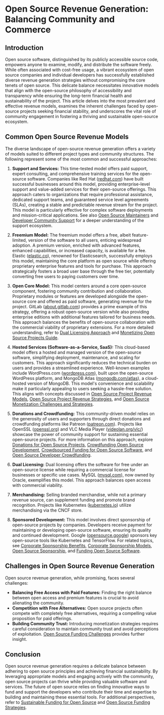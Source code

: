 # Open Source Revenue Generation:  Balancing Community and Commerce

## Introduction

Open source software, distinguished by its publicly accessible source code, empowers anyone to examine, modify, and distribute the software freely.  While often associated with cost-free usage, a vibrant ecosystem of open source companies and individual developers has successfully established diverse revenue generation strategies without compromising the core tenets of open source.  This delicate balance necessitates innovative models that align with the open-source philosophy of accessibility and transparency while ensuring the long-term financial health and sustainability of the project. This article delves into the most prevalent and effective revenue models, examines the inherent challenges faced by open-source projects seeking financial stability, and underscores the vital role of community engagement in fostering a thriving and sustainable open-source ecosystem.

## Common Open Source Revenue Models

The diverse landscape of open-source revenue generation offers a variety of models suited to different project types and community structures. The following represent some of the most common and successful approaches:

1. **Support and Services:**  This time-tested model offers paid support, expert consulting, and comprehensive training services for the open-source software.  Companies like Red Hat ([redhat.com](https://www.redhat.com)) have built successful businesses around this model, providing enterprise-level support and value-added services for their open-source offerings.  This approach caters to organizations that require professional assistance, dedicated support teams, and guaranteed service level agreements (SLAs), creating a stable and predictable revenue stream for the project.  This model is particularly effective for complex software deployments and mission-critical applications.  See also [Open Source Maintainers](https://www.license-token.com/wiki/open-source-maintainers) and [Developer Community Support](https://www.license-token.com/wiki/developer-community-support) for a deeper understanding of the support ecosystem.

2. **Freemium Model:**  The freemium model offers a free, albeit feature-limited, version of the software to all users, enticing widespread adoption.  A premium version, enriched with advanced features, enhanced capabilities, or increased capacity, is available for a fee.  Elastic ([elastic.co](https://www.elastic.co)), renowned for Elasticsearch, successfully employs this model, maintaining the core platform as open source while offering proprietary enterprise features and tools for purchase.  This approach strategically fosters a broad user base through the free tier, potentially converting free users to paying customers over time.

3. **Open Core Model:**  This model centers around a core open-source component, fostering community contribution and collaboration.  Proprietary modules or features are developed alongside the open-source core and offered as paid software, generating revenue for the project.  GitLab ([about.gitlab.com](https://about.gitlab.com/)) provides a prime example of this strategy, offering a robust open-source version while also providing enterprise editions with additional features tailored for business needs.  This approach balances the benefits of open-source collaboration with the commercial viability of proprietary extensions.  For a more detailed understanding, refer to [Dual Licensing Approach](https://www.license-token.com/wiki/dual-licensing-approach) and [Monetizing Open Source Projects Guide](https://www.license-token.com/wiki/monetizing-open-source-projects-guide).

4. **Hosted Services (Software-as-a-Service, SaaS):**  This cloud-based model offers a hosted and managed version of the open-source software, simplifying deployment, maintenance, and scaling for customers.  This approach significantly reduces the technical burden on users and provides a streamlined experience. Well-known examples include WordPress.com ([wordpress.com](https://wordpress.com/)), built upon the open-source WordPress platform, and MongoDB Atlas ([mongodb.com/atlas](https://www.mongodb.com/atlas)), a cloud-hosted version of MongoDB. This model's convenience and scalability make it particularly appealing to users seeking a hassle-free solution. This aligns with concepts discussed in [Open Source Project Revenue Models](https://www.license-token.com/wiki/open-source-project-revenue-models), [Open Source Project Revenue Strategies](https://www.license-token.com/wiki/open-source-project-revenue-strategies), and [Open Source Monetization Challenges and Strategies](https://www.license-token.com/wiki/open-source-monetization-challenges-and-strategies).

5. **Donations and Crowdfunding:**  This community-driven model relies on the generosity of users and supporters through direct donations and crowdfunding platforms like Patreon ([patreon.com](https://www.patreon.com)).  Projects like OpenSSL ([openssl.org](https://www.openssl.org/)) and VLC Media Player ([videolan.org/vlc/](https://videolan.org/vlc/)) showcase the power of community support for sustaining essential open-source projects.  For more information on this approach, explore [Donations for Open Source Projects](https://www.license-token.com/wiki/donations-for-open-source-projects), [Crowdfunding Open Source Development](https://www.license-token.com/wiki/crowdfunding-open-source-development), [Crowdsourced Funding for Open Source Software](https://www.license-token.com/wiki/crowdsourced-funding-for-open-source-software), and [Open Source Developer Crowdfunding](https://www.license-token.com/wiki/open-source-developer-crowdfunding).


6. **Dual Licensing:**  Dual licensing offers the software for free under an open-source license while requiring a commercial license for businesses or specific use cases. MySQL ([mysql.com](https://www.mysql.com/)), now owned by Oracle, exemplifies this model.  This approach balances open access with commercial viability.

7. **Merchandising:**  Selling branded merchandise, while not a primary revenue source, can supplement funding and promote brand recognition.  Projects like Kubernetes ([kubernetes.io](https://kubernetes.io/)) utilize merchandising via the CNCF store.

8. **Sponsored Development:**  This model involves direct sponsorship of open-source projects by companies.  Developers receive payment for maintaining or developing open-source software, ensuring its quality and continued development.  Google ([opensource.google](https://opensource.google/)) sponsors key open-source tools like Kubernetes and TensorFlow. For related topics, see [Corporate Sponsorship Benefits](https://www.license-token.com/wiki/corporate-sponsorship-benefits), [Corporate Sponsorship Models](https://www.license-token.com/wiki/corporate-sponsorship-models), [Open Source Sponsorship](https://www.license-token.com/wiki/open-source-sponsorship), and [Funding Open Source Software](https://www.license-token.com/wiki/funding-open-source-software).

## Challenges in Open Source Revenue Generation

Open source revenue generation, while promising, faces several challenges:

* **Balancing Free Access with Paid Features:**  Finding the right balance between open access and premium features is crucial to avoid alienating the community.
* **Competition with Free Alternatives:**  Open source projects often compete with completely free alternatives, requiring a compelling value proposition for paid offerings.
* **Building Community Trust:** Introducing monetization strategies requires careful consideration to maintain community trust and avoid perceptions of exploitation. [Open Source Funding Challenges](https://www.license-token.com/wiki/open-source-funding-challenges) provides further insight.

## Conclusion

Open source revenue generation requires a delicate balance between adhering to open source principles and achieving financial sustainability.  By leveraging appropriate models and engaging actively with the community, open source projects can thrive while providing valuable software and services. The future of open source relies on finding innovative ways to fund and support the developers who contribute their time and expertise to building and maintaining these essential tools. For additional perspectives, refer to [Sustainable Funding for Open Source](https://www.license-token.com/wiki/sustainable-funding-for-open-source) and [Open Source Funding Strategies](https://www.license-token.com/wiki/open-source-funding-strategies).
